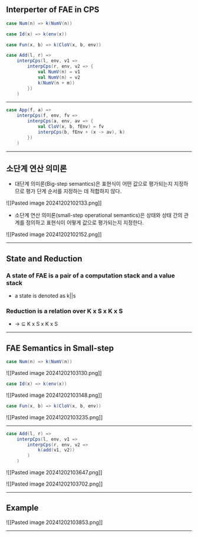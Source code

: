 ## Interperter of FAE in CPS
```scala
case Num(n) => k(NumV(n))

case Id(x) => k(env(x))

case Fun(x, b) => k(CloV(x, b, env))

case Add(l, r) =>
	interpCps(l, env, v1 =>
		interpCps(r, env, v2 => {
			val NumV(n) = v1
			val NumV(n) = v2
			k(NumV(n + m))
		})
	)
```

---
```scala
case App(f, a) =>
	interpCps(f, env, fv =>
		interpCps(a, env, av => {
			val CloV(x, b, fEnv) = fv
			interpCps(b, fEnv + (x -> av), k)
		})
	)
```

---
## 소단계 연산 의미론
- 대단계 의미론(Big-step semantics)은 표현식이 어떤 값으로 평가되는지 지정하므로 평가 단계 순서를 지정하는 데 적합하지 않다.

![[Pasted image 20241202102133.png]]


- 소단계 연산 의미론(small-step operational semantics)은 상태와 상태 간의 관계를 정의하고 표현식이 어떻게 값으로 평가되는지 지정한다.

![[Pasted image 20241202102152.png]]

---
## State and Reduction
### A state of FAE is a pair of a computation stack and a value stack
- a state is denoted as k||s

### Reduction is a relation over K x S x K x S
- $\rightarrow$ $\subseteq$ K x S x K x S

---
## FAE Semantics in Small-step

```scala
case Num(n) => k(NumV(n))
```
![[Pasted image 20241202103130.png]]

```scala
case Id(x) => k(env(x))
```
![[Pasted image 20241202103148.png]]

```scala
case Fun(x, b) => k(CloV(x, b, env))
```
![[Pasted image 20241202103235.png]]

---
```scala
case Add(l, r) => 
	interpCps(l, env, v1 => 
		interpCps(r, env, v2 => 
			k(add(v1, v2))
		)
	)
```

![[Pasted image 20241202103647.png]]

![[Pasted image 20241202103702.png]]

---
## Example
![[Pasted image 20241202103853.png]]

---
